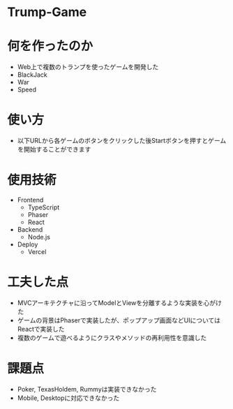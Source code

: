 # Trump-Game

# 何を作ったのか
- Web上で複数のトランプを使ったゲームを開発した
 - BlackJack
 - War
 - Speed

# 使い方
- 以下URLから各ゲームのボタンをクリックした後Startボタンを押すとゲームを開始することができます

# 使用技術
- Frontend
  - TypeScript
  - Phaser
  - React
- Backend
  - Node.js
- Deploy
  - Vercel

# 工夫した点

- MVCアーキテクチャに沿ってModelとViewを分離するような実装を心がけた
- ゲームの背景はPhaserで実装したが、ポップアップ画面などUIについてはReactで実装した
- 複数のゲームで遊べるようにクラスやメソッドの再利用性を意識した

# 課題点

- Poker, TexasHoldem, Rummyは実装できなかった
- Mobile, Desktopに対応できなかった
